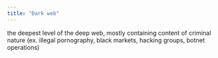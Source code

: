 ```yaml
---
title: "Dark web"
---
```

the deepest level of the deep web, mostly containing content of criminal nature (ex. illegal pornography, black markets, hacking groups, botnet operations)

